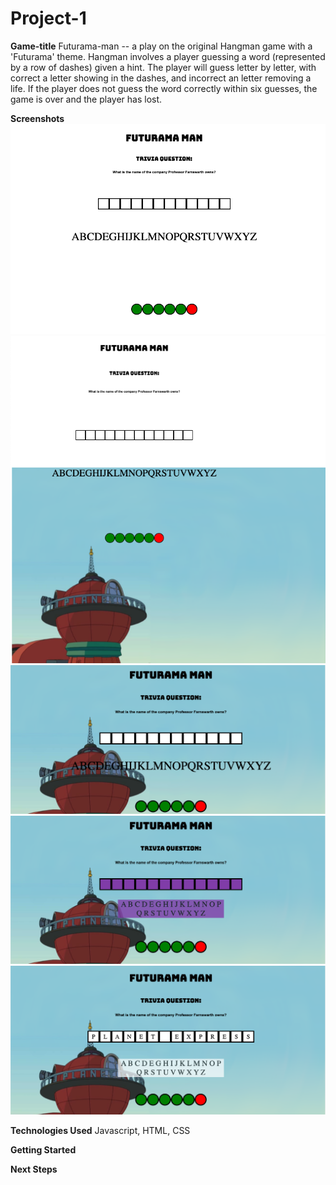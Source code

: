 # Project-1

**Game-title**
Futurama-man -- a play on the original Hangman game with a 'Futurama' theme. Hangman involves a player guessing a word (represented by a row of dashes) given a hint. The player will guess letter by letter, with correct a letter showing in the dashes, and incorrect an letter removing a life. If the player does not guess the word correctly within six guesses, the game is over and the player has lost.

**Screenshots**
![First screenshot](./img/screenshot-1.png)
![Second screenshot](./img/screenshot-2.png)
![Third screenshot](./img/screenshot-3.png)
![Fourth screenshot](./img/screenshot-4.png)
![Fifth screenshot](./img/screenshot-5.png)


**Technologies Used** 
Javascript, HTML, CSS

**Getting Started**

**Next Steps**

